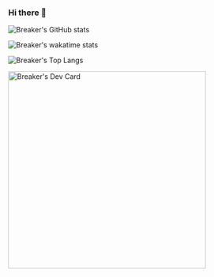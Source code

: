 ### Hi there 👋

<!--
**iBreaker/iBreaker** is a ✨ _special_ ✨ repository because its `README.md` (this file) appears on your GitHub profile.

Here are some ideas to get you started:

- 🔭 I’m currently working on ...
- 🌱 I’m currently learning ...
- 👯 I’m looking to collaborate on ...
- 🤔 I’m looking for help with ...
- 💬 Ask me about ...
- 📫 How to reach me: ...
- 😄 Pronouns: ...
- ⚡ Fun fact: ...
-->




![Breaker's GitHub stats](https://github-readme-stats.vercel.app/api?username=iBreaker&show_icons=true) 

![Breaker's wakatime stats](https://github-readme-stats.vercel.app/api/wakatime?username=Breaker&show_icons=true) 

![Breaker's Top Langs](https://github-readme-stats.vercel.app/api/top-langs/?username=iBreaker)

<a href="https://app.daily.dev/Breaker"><img src="https://api.daily.dev/devcards/d19737e6d0e2456893a9fe5413b9b965.png?r=d0n" width="400" alt="Breaker's Dev Card"/></a>
